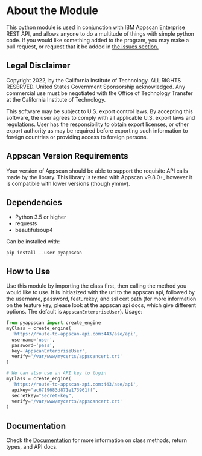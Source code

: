 # About the Module

This python module is used in conjunction with IBM Appscan Enterprise REST API, and allows anyone to do a multitude of things with simple python code. If you would like something added to the program, you may make a pull request, or request that it be added in [the issues section.](https://github.com/arcsector/pyappscan/issues)

## Legal Disclaimer

Copyright 2022, by the California Institute of Technology. ALL RIGHTS RESERVED. United States Government Sponsorship acknowledged. Any commercial use must be negotiated with the Office of Technology Transfer at the California Institute of Technology.

This software may be subject to U.S. export control laws. By accepting this software, the user agrees to comply with all applicable U.S. export laws and regulations. User has the responsibility to obtain export licenses, or other export authority as may be required before exporting such information to foreign countries or providing access to foreign persons.

## Appscan Version Requirements

Your version of Appscan should be able to support the requisite API calls made by the library. This library is tested with Appscan v9.8.0+, however it is compatible with lower versions (though ymmv).

## Dependencies

- Python 3.5 or higher
- requests
- beautifulsoup4

Can be installed with:

```shell
pip install --user pyappscan
```

## How to Use

Use this module by importing the class first, then calling the method you would like to use. It is initiazized with the url to the appscan api, followed by the username, password, featurekey, and ssl cert path (for more information on the feature key, please look at the appscan api docs, which give different options. The default is `AppscanEnterpriseUser`). Usage:

```python
from pyappscan import create_engine
myClass = create_engine(
  'https://route-to-appscan-api.com:443/ase/api',
  username='user',
  password='pass',
  key='AppscanEnterpriseUser',
  verify='/var/www/mycerts/appscancert.crt'
)

# We can also use an API key to login
myClass = create_engine(
  'https://route-to-appscan-api.com:443/ase/api',
  apikey="ac6719683d871e173961ff",
  secretkey="secret-key",
  verify='/var/www/mycerts/appscancert.crt'
)
```

## Documentation

Check the [Documentation](https://arcsector.github.io/pyappscan/) for more information on class methods, return types, and API docs.
